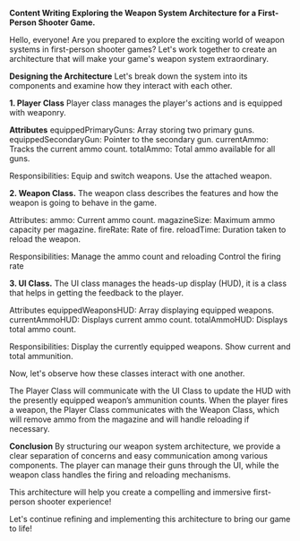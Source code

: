 **Content Writing**
**Exploring the Weapon System Architecture for a First-Person Shooter Game.**

Hello, everyone! Are you prepared to explore the exciting world of weapon systems in first-person shooter games? Let's work together to create an architecture that will make your game's weapon system extraordinary.

**Designing the Architecture**
Let's break down the system into its components and examine how they interact with each other.

**1. Player Class**
Player class manages the player's actions and is equipped with weaponry.

**Attributes**
equippedPrimaryGuns: Array storing two primary guns.
equippedSecondaryGun: Pointer to the secondary gun.
currentAmmo: Tracks the current ammo count.
totalAmmo: Total ammo available for all guns.

Responsibilities:
Equip and switch weapons.
Use the attached weapon.

**2. Weapon Class.**
The weapon class describes the features and how the weapon is going to behave in the game.

Attributes:
ammo: Current ammo count.
magazineSize: Maximum ammo capacity per magazine.
fireRate: Rate of fire.
reloadTime: Duration taken to reload the weapon.

Responsibilities:
Manage the ammo count and reloading
Control the firing rate

**3. UI Class.**
The UI class manages the heads-up display (HUD), it is a class that helps in getting the feedback to the player.

Attributes
equippedWeaponsHUD: Array displaying equipped weapons.
currentAmmoHUD: Displays current ammo count.
totalAmmoHUD: Displays total ammo count.

Responsibilities:
Display the currently equipped weapons.
Show current and total ammunition.

Now, let's observe how these classes interact with one another.

The Player Class will communicate with the UI Class to update the HUD with the presently equipped weapon’s ammunition counts.
When the player fires a weapon, the Player Class communicates with the Weapon Class, which will remove ammo from the magazine and will handle reloading if necessary.

**Conclusion**
By structuring our weapon system architecture, we provide a clear separation of concerns and easy communication among various components. The player can manage their guns through the UI, while the weapon class handles the firing and reloading mechanisms.

This architecture will help you create a compelling and immersive first-person shooter experience!

Let's continue refining and implementing this architecture to bring our game to life!


